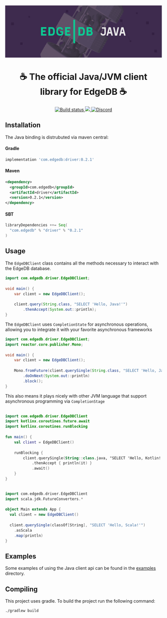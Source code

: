 ![EdgeDB Java](./branding/banner.png)

<div align="center">
  <h1>☕ The official Java/JVM client library for EdgeDB ☕</h1>

  <a href="https://github.com/edgedb/edgedb-java/actions" rel="nofollow">
    <img src="https://github.com/edgedb/edgedb-java/actions/workflows/gradle.yml/badge.svg?event=push&branch=master" alt="Build status">
  </a>
  <a href="https://github.com/edgedb/edgedb/blob/master/LICENSE">
    <img src="https://img.shields.io/badge/license-Apache%202.0-blue" />
  </a>
  <a href="https://discord.gg/edgedb">
    <img src="https://discord.com/api/guilds/841451783728529451/widget.png" alt="Discord">
  </a>
</div>

## Installation

The Java binding is distrubuted via maven central:

#### Gradle
```groovy
implementation 'com.edgedb:driver:0.2.1'
```

#### Maven
```xml
<dependency>
  <groupId>com.edgedb</groupId>
  <artifactId>driver</artifactId>
  <version>0.2.1</version>
</dependency>
```

#### SBT

```scala
libraryDependencies ++= Seq(
  "com.edgedb" % "driver" % "0.2.1"
)
```

## Usage

The `EdgeDBClient` class contains all the methods necessary to interact with the EdgeDB database.

```java
import com.edgedb.driver.EdgeDBClient;

void main() {
    var client = new EdgeDBClient();

    client.query(String.class, "SELECT 'Hello, Java!'")
        .thenAccept(System.out::println);
}
```

The `EdgeDBClient` uses `CompletionState` for asynchronous operations, allowing you
to integrate it with your favorite asynchronous frameworks

```java
import com.edgedb.driver.EdgeDBClient;
import reactor.core.publisher.Mono;

void main() {
    var client = new EdgeDBClient();

    Mono.fromFuture(client.querySingle(String.class, "SELECT 'Hello, Java!'"))
        .doOnNext(System.out::println)
        .block();
}
```

This also means it plays nicely with other JVM language that support asynchronous programming via `CompletionStage`

```kotlin

import com.edgedb.driver.EdgeDBClient
import kotlinx.coroutines.future.await
import kotlinx.coroutines.runBlocking

fun main() {
    val client = EdgeDBClient()

    runBlocking {
        client.querySingle(String::class.java, "SELECT 'Hello, Kotlin!'")
            .thenAccept { println(it) }
            .await()
    }
}
```

```scala

import com.edgedb.driver.EdgeDBClient
import scala.jdk.FutureConverters.*

object Main extends App {
  val client = new EdgeDBClient()

  client.querySingle(classOf[String], "SELECT 'Hello, Scala!'")
    .asScala
    .map(println)
}
```

## Examples
Some examples of using the Java client api can be found in the [examples](./examples) directory.

## Compiling
This project uses gradle. To build the project run the following command:

```bash
./gradlew build
```
